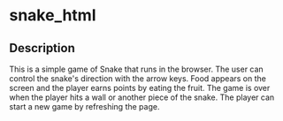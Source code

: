 # snake_html

## Description
This is a simple game of Snake that runs in the browser. The user can control the snake's direction with the arrow keys.
Food appears on the screen and the player earns points by eating the fruit.
The game is over when the player hits a wall or another piece of the snake.
The player can start a new game by refreshing the page.